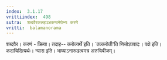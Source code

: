 ```yaml
---
index:  3.1.17
vrittiindex:  498
sutra:  शब्दवैरकलहाऽभ्रकण्वमेघेभ्यः करणे
vritti:  balamanorama 
---
```


शब्दवैर। करणं - क्रिया। तदाह-- करोत्यर्थे इति। `तत्करोती'ति णिचोऽपवादः। पक्षे इति। कदाचिदित्यर्थः। न्यास इति। भाष्याऽनारूढत्वमत्र अरुचिबीजम्। 

